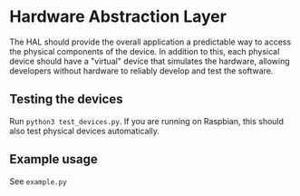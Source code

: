 # Hardware Abstraction Layer

The HAL should provide the overall application a predictable way to access the physical components of the device. In addition to this, each physical device should have a "virtual" device that simulates the hardware, allowing developers without hardware to reliably develop and test the software.

## Testing the devices

Run `python3 test_devices.py`. If you are running on Raspbian, this should also test physical devices automatically.

## Example usage 

See `example.py`